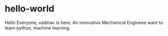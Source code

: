 # hello-world
Hello Everyone,
vaibhav is here. An innovative Mechanical Engineee want to learn python, machine learning.

